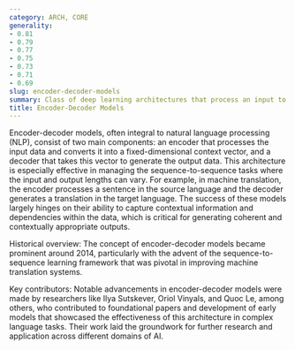 ```yaml
---
category: ARCH, CORE
generality:
- 0.81
- 0.79
- 0.77
- 0.75
- 0.73
- 0.71
- 0.69
slug: encoder-decoder-models
summary: Class of deep learning architectures that process an input to generate a corresponding output.
title: Encoder-Decoder Models
---
```


Encoder-decoder models, often integral to natural language processing (NLP), consist of two main components: an encoder that processes the input data and converts it into a fixed-dimensional context vector, and a decoder that takes this vector to generate the output data. This architecture is especially effective in managing the sequence-to-sequence tasks where the input and output lengths can vary. For example, in machine translation, the encoder processes a sentence in the source language and the decoder generates a translation in the target language. The success of these models largely hinges on their ability to capture contextual information and dependencies within the data, which is critical for generating coherent and contextually appropriate outputs.

Historical overview: The concept of encoder-decoder models became prominent around 2014, particularly with the advent of the sequence-to-sequence learning framework that was pivotal in improving machine translation systems.

Key contributors: Notable advancements in encoder-decoder models were made by researchers like Ilya Sutskever, Oriol Vinyals, and Quoc Le, among others, who contributed to foundational papers and development of early models that showcased the effectiveness of this architecture in complex language tasks. Their work laid the groundwork for further research and application across different domains of AI.